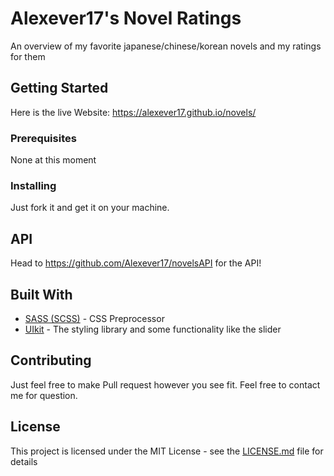 # Alexever17's Novel Ratings
An overview of my favorite japanese/chinese/korean novels and my ratings for them <br>

## Getting Started

Here is the live Website: https://alexever17.github.io/novels/

### Prerequisites

None at this moment

### Installing

Just fork it and get it on your machine.

## API

Head to https://github.com/Alexever17/novelsAPI for the API!

## Built With

* [SASS (SCSS)](https://sass-lang.com/) - CSS Preprocessor
* [UIkit](https://getuikit.com/) - The styling library and some functionality like the slider

## Contributing

Just feel free to make Pull request however you see fit. Feel free to contact me for question.

## License

This project is licensed under the MIT License - see the [LICENSE.md](LICENSE.md) file for details
